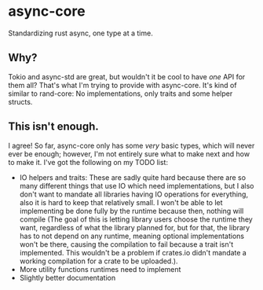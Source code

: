 # async-core

Standardizing rust async, one type at a time.

## Why?

Tokio and async-std are great, but wouldn't it be cool to have *one* API for them all?
That's what I'm trying to provide with async-core. It's kind of similar to rand-core: No
implementations, only traits and some helper structs.

## This isn't enough.

I agree! So far, async-core only has some *very* basic types, which will never ever be
enough; however, I'm not entirely sure what to make next and how to make it. I've got the
following on my TODO list:

- IO helpers and traits: These are sadly quite hard because there are so many different
  things that use IO which need implementations, but I also don't want to mandate all
  libraries having IO operations for everything, also it is hard to keep that relatively
  small. I won't be able to let implementing be done fully by the runtime because then,
  nothing will compile (The goal of this is letting library users choose the runtime they
  want, regardless of what the library planned for, but for that, the library has to not
  depend on any runtime, meaning optional implementations won't be there, causing the
  compilation to fail because a trait isn't implemented. This wouldn't be a problem if
  crates.io didn't mandate a working compilation for a crate to be uploaded.).
- More utility functions runtimes need to implement
- Slightly better documentation
